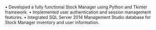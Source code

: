 •	Developed a fully functional Stock Manager using Python and Tkinter framework.
•	Implemented user authentication and session management features. 
•	Integrated SQL Server 2014 Management Studio database for Stock Manager inventory and   user information. 
